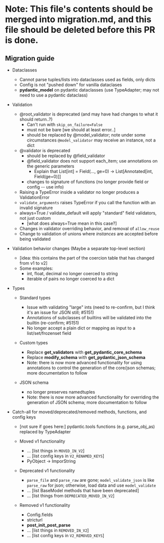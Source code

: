 # Note: This file's contents should be merged into migration.md, and this file should be deleted before this PR is done.

Migration guide
---------------

* Dataclasses
	* Cannot parse tuples/lists into dataclasses used as fields, only dicts
	* Config is not "pushed down" for vanilla dataclases
	* __pydantic_model__ on pydantic dataclasses (use TypeAdapter; may not need to use a pydantic dataclass)


* Validation
	* @root_validator is deprecated (and may have had changes to what it should return..?)
		* Can't run with `skip_on_failure=False`
		* must not be bare [we should at least error..]
		* should be replaced by @model_validator; note under some circumstances `@model_validator` may receive an instance, not a dict
	* @validator is deprecated
		* should be replaced by @field_validator
		* @field_validator does not support each_item; use annotations on the generic parameters
			* Explain that List[int] = Field(..., ge=0) -> List[Annotated[int, Field(ge=0)]]
		* changes to signature of functions (no longer provide field or config -- use info)
	* Raising a TypeError inside a validator no longer produces a ValidationError
	* `validate_arguments` raises TypeError if you call the function with an invalid signature
	* always=True / validate_default will apply "standard" field validators, not just custom
		* [what does always=True mean in this case?]
	* Changes in validator overriding behavior, and removal of `allow_reuse`
	* Change to validation of unions where _instances_ are accepted before being validated


* Validation behavior changes (Maybe a separate top-level section)
	* [idea: this contains the part of the coercion table that has changed from v1 to v2]
	* Some examples:
		* int, float, decimal no longer coerced to string
		* iterable of pairs no longer coerced to a dict


* Types
	* Standard types
		* Issue with validating "large" ints (need to re-confirm, but I think it's an issue for JSON still; #5151)
		* Annotations of subclasses of builtins will be validated into the builtin (re-confirm; #5151)
		* No longer accept a plain dict or mapping as input to a list/set/frozenset field

	* Custom types
		* Replace __get_validators__ with __get_pydantic_core_schema__
		* Replace __modify_schema__ with __get_pydantic_json_schema__
		* Note: there is now more advanced functionality for using annotations to control the generation of the core/json schemas; more documentation to follow

	* JSON schema
		* no longer preserves namedtuples
		* Note: there is now more advanced functionality for overriding the generation of JSON schema; more documentation to follow


* Catch-all for moved/deprecated/removed methods, functions, and config keys
	* [not sure if goes here:] pydantic.tools functions (e.g. parse_obj_as) replaced by TypeAdapter

	* Moved v1 functionality
		* ... [list things in `MOVED_IN_V2`]
		* ... [list config keys in `V2_RENAMED_KEYS`]
		* PyObject -> ImporString

	* Deprecated v1 functionality
		* `parse_file` and `parse_raw` are gone; `model_validate_json` is like `parse_raw` for json; otherwise, load data and use `model_validate`
		* ... [list BaseModel methods that have been deprecated]
		* ... [list things from `DEPRECATED_MOVED_IN_V2`]

	* Removed v1 functionality
		* Config.fields
		* stricturl
		* __post_init_post_parse__
		* ... [list things in `REMOVED_IN_V2`]
		* ... [list config keys in `V2_REMOVED_KEYS`]
